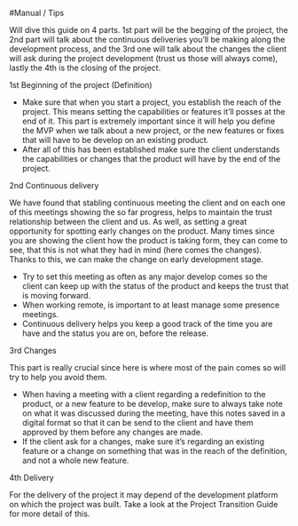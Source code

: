 #Manual / Tips

Will dive this guide on 4 parts. 1st part will be the begging of the project, the 2nd part will talk about the continuous deliveries you’ll be making along the development process, and the 3rd one will talk about the changes the client will ask during the project development (trust us those will always come), lastly the 4th is the closing of the project.

1st Beginning of the project (Definition)

- Make sure that when you start a project, you establish the reach of the project. This means setting the capabilities or features it’ll posses at the end of it. This part is extremely important since it will help you define the MVP when we talk about a new project, or the new features or fixes that will have to be develop on an existing product. 
- After all of this has been established make sure the client understands the capabilities or changes that the product will have by the end of the project.

2nd Continuous delivery

We have found that stabling continuous meeting the client and on each one of this meetings showing the so far progress, helps to maintain the trust relationship between the client and us. As well, as setting a great opportunity for spotting early changes on the product. Many times since you are showing the client how the product is taking form, they can come to see, that this is not what they had in mind (here comes the changes). Thanks to this, we can make the change on early development stage.

- Try to set this meeting as often as any major develop comes so the client can keep up with the status of the product and keeps the trust that is moving forward.
- When working remote, is important to at least manage some presence meetings.
- Continuous delivery helps you keep a good track of the time you are have and the status you are on, before the release. 

3rd Changes

This part is really crucial since here is where most of the pain comes so will try to help you avoid them. 
- When having a meeting with a client regarding a redefinition to the product, or a new feature to be develop, make sure to always take note on what it was discussed during the meeting, have this notes saved in a digital format so that it can be send to the client and have them approved by them before any changes are made. 
- If the client ask for a changes, make sure it’s regarding an existing feature or a change on something that was in the reach of the definition, and not a whole new feature.

4th Delivery

For the delivery of the project it may depend of the development platform on which the project was built. Take a look at the Project Transition Guide for more detail of this.

